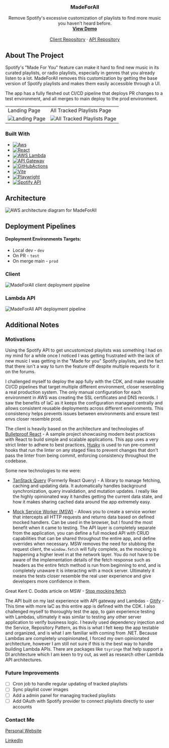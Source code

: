 <div align="center">
<h3 align="center">MadeForAll</h3>

  <p align="center">
    Remove Spotify's excessive customization of playlists to find more music you haven't heard before. 
    <br />
    <a href="https://madeforall.shaundnz.com/"><strong>View Demo</strong></a>
    <br />
    <br />
    <a href="https://github.com/shaundnz/made-for-all-client">Client Repository</a>
    ·
    <a href="https://github.com/shaundnz/made-for-all-api">API Repository</a>
  </p>
</div>

## About The Project

Spotify's "Made For You" feature can make it hard to find new music in its curated playlists, or radio playlists, especially in genres that you already listen to a lot. MadeForAll removes this customization by getting the base version of Spotify playlists and makes them easily accessible through a UI.

The app has a fully fleshed out CI/CD pipeline that deploys PR changes to a test environment, and all merges to main deploy to the prod environment.

<table>
  <tr>
    <td>Landing Page</td>
     <td>All Tracked Playlists Page</td>
  </tr>
  <tr>
    <td><img alt="Landing Page" src="https://i.imgur.com/eUlN5kq.png"></td>
    <td><img alt="All Tracked Playlists Page" src="https://i.imgur.com/FAmsF7y.png"></td>

  </tr>
 </table>

### Built With

- [![Aws][Aws]][Aws-url]
- [![React][React.js]][React-url]
- [![AWS Lambda][Aws-lambda]][Aws-lambda-url]
- [![API Gateway][Api-gateway]][Api-gateway-url]
- [![GitHubActions][Github-actions]][Github-actions-url]
- [![Vite][Vite.js]][Vite-url]
- [![Playwright][Playwright.js]][Playwright-url]
- [![Spotify API][Spotify.js]][Spotify-url]

## Architecture

![AWS architecture diagram for MadeForAll](https://i.imgur.com/TRnTDRH.png)

## Deployment Pipelines

#### Deployment Environments Targets:

- Local dev - `dev`
- On PR - `test`
- On merge main - `prod`

### Client

![MadeForAll client deployment pipeline](https://i.imgur.com/OnKaqJV.png)

### Lambda API

![MadeForAll API deployment pipeline](https://i.imgur.com/CjBxZVf.png)

## Additional Notes

### Motivations

Using the Spotify API to get uncustomized playlists was something I had on my mind for a while once I noticed I was getting frustrated with the lack of new music I was getting in the "Made for you" Spotify playlists, and the fact that there isn't a way to turn the feature off despite multiple requests for it on the forums.

I challenged myself to deploy the app fully with the CDK, and make reusable CI/CD pipelines that target multiple different environment, closer resembling a real production system. The only manual configuration for each environment in AWS was creating the SSL certificates and DNS records. I saw the benefits of IaC as it keeps the configuration managed centrally and allows consistent reusable deployments across different environments. This consistency helps prevents issues between environments and ensure test envs closer resemble prod.

The client is heavily based on the architecture and technologies of [Bulletproof React](https://github.com/alan2207/bulletproof-react) - A sample project showcasing modern best practices with React to build simple and scalable applications. This app uses a very strict linter to adhere to best practices, [Husky](https://kentcdodds.com/blog/stop-mocking-fetch) is used to run pre-commit hooks that run the linter on any staged files to prevent changes that don't pass the linter from being commit, enforcing consistency throughout the codebase.

Some new technologies to me were:

- [TanStack Query](https://tanstack.com/query/latest) (Formerly React Query) - A library to manage fetching, caching and updating data. It automatically handles background synchronization, query invalidation, and mutation updates. I really like the highly opinionated way it handles getting the current data state, and how it makes sharing cached data around the app extremely easy.

- [Mock Service Worker (MSW)](https://mswjs.io/docs/) - Allows you to create a service worker that intercepts all HTTP requests and returns data based on defined mocked handlers. Can be used in the browser, but I found the most benefit when it came to testing. The API layer is completely separate from the application, you can define a full mocked API with CRUD capabilities that can be shared throughout the entire app, and define overrides when necessary. MSW removes the need for stubbing the request client, the `window.fetch` will fully complete, as the mocking is happening a higher level in at the network layer. You do not have to be aware of the implementation details of the fetch response such as headers as the entire fetch method is run from beginning to end, and is completely unaware it is interacting with a mock server. Ultimately it means the tests closer resemble the real user experience and give developers more confidence in them.

Great Kent C. Dodds article on MSW - [Stop mocking fetch](https://kentcdodds.com/blog/stop-mocking-fetch)

The API built on my last experience with API gateway and Lambdas - [Gitify](https://github.com/shaundnz/gitify-serverless-dynamodb-api) - This time with more IaC as this entire app is defined with the CDK. I also challenged myself to thoroughly test the app, to gain experience testing with Lambdas, ultimately it was similar to testing any other server application to verify business logic. I heavily used dependency injection and the Service, Repository Pattern, as this is what I felt keep the app testable and organized, and is what I am familiar with coming from .NET. Because Lambdas are completely unopinionated, I forced my own opinionated architecture, however I am still not sure if this is the best way to handle building Lambda APIs. There are packages like `tsyringe` that help support a DI architecture which I am keen to try out, as well as research other Lambda API architectures.

### Future Improvements

- [ ] Cron job to handle regular updating of tracked playlists
- [ ] Sync playlist cover images
- [ ] Add a admin panel for managing tracked playlists
- [ ] Add OAuth with Spotify provider to connect playlists directly to user accounts

### Contact Me

[Personal Website](https://shaundnz.com/)

[LinkedIn](https://www.linkedin.com/feed/)

[Aws]: https://img.shields.io/badge/AWS-%23FF9900.svg?style=for-the-badge&logo=amazonwebservices&logoColor=white
[Aws-url]: aws.amazon.com
[Github-actions]: https://img.shields.io/badge/github%20actions-%232671E5.svg?style=for-the-badge&logo=githubactions&logoColor=white
[Github-actions-url]: https://github.com/features/actions
[React.js]: https://img.shields.io/badge/React-20232A?style=for-the-badge&logo=react&logoColor=61DAFB
[React-url]: https://reactjs.org/
[Aws-lambda]: https://img.shields.io/badge/AWS_Lambda-FF9900?style=for-the-badge&logo=aws-lambda&logoColor=white
[Aws-lambda-url]: https://aws.amazon.com/lambda/
[Api-gateway]: https://img.shields.io/badge/AWS_API_Gateway-FF4F8B?style=for-the-badge&logo=amazonapigateway&logoColor=white
[Api-gateway-url]: https://aws.amazon.com/api-gateway/
[Vite.js]: https://img.shields.io/badge/Vite-646CFF?style=for-the-badge&logo=vite&logoColor=white
[Vite-url]: https://vitejs.dev/
[Playwright.js]: https://img.shields.io/badge/Playwright-2EAD33?style=for-the-badge&logo=playwright&logoColor=white
[Playwright-url]: https://playwright.dev/
[Spotify.js]: https://img.shields.io/badge/Spotify_API-1DB954?style=for-the-badge&logo=spotify&logoColor=white
[Spotify-url]: https://www.spotify.com/
